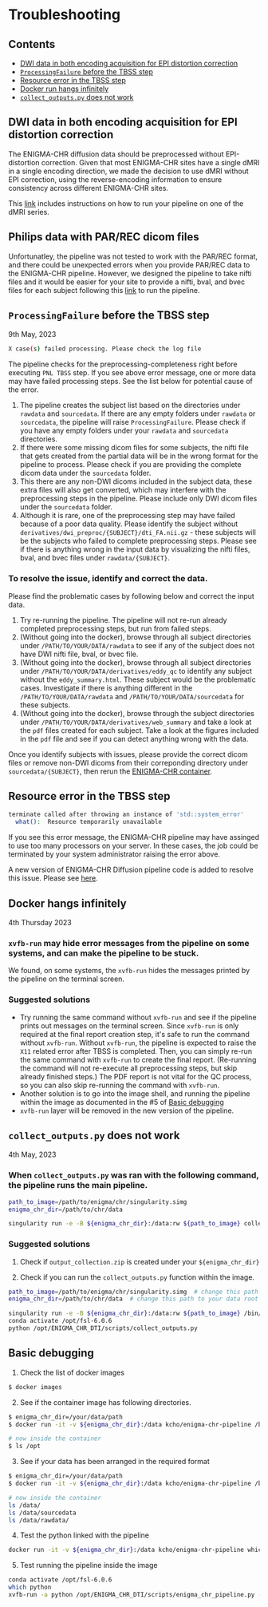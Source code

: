 # Troubleshooting

## Contents
- [DWI data in both encoding acquisition for EPI distortion correction](https://github.com/kcho/ENIGMA_CHR_DTI/blob/main/troubleshooting.md#dwi-data-in-both-encoding-acquisition-for-epi-distortion-correction)
- [`ProcessingFailure` before the TBSS step](https://github.com/kcho/ENIGMA_CHR_DTI/blob/main/troubleshooting.md#philips-data-with-parrec-dicom-files)
- [Resource error in the TBSS step](https://github.com/kcho/ENIGMA_CHR_DTI/blob/main/troubleshooting.md#resource-error-in-the-tbss-step)
- [Docker run hangs infinitely](https://github.com/kcho/ENIGMA_CHR_DTI/blob/main/troubleshooting.md#docker-hangs-infinitely)
- [`collect_outputs.py` does not work](https://github.com/kcho/ENIGMA_CHR_DTI/blob/main/troubleshooting.md#collect_outputspy-does-not-work)


## DWI data in both encoding acquisition for EPI distortion correction

The ENIGMA-CHR diffusion data should be preprocessed without EPI-distortion correction. Given that most ENIGMA-CHR sites have a single dMRI in a single encoding direction, we made the decision to use dMRI without EPI correction, using the reverse-encoding information to ensure consistency across different ENIGMA-CHR sites.
 
This [link](https://github.com/kcho/ENIGMA_CHR_DTI/blob/kcho/reverse_encoding_DWI/docs/reverse_encoding_dwi.md) includes instructions on how to run your pipeline on one of the dMRI series.


## Philips data with PAR/REC dicom files

Unfortunatley, the pipeline was not tested to work with the PAR/REC format, and there could be unexpected errors when you provide PAR/REC data to the ENIGMA-CHR pipeline. However, we designed the pipeline to take nifti files and it would be easier for your site to provide a nifti, bval, and bvec files for each subject following this [link](https://github.com/kcho/ENIGMA_CHR_DTI/blob/main/nifti_input.md) to run the pipeline.



## `ProcessingFailure` before the TBSS step

9th May, 2023


```sh
X case(s) failed processing. Please check the log file
```

The pipeline checks for the preprocessing-completeness right before executing `PNL TBSS` step. If you see above error message, one or more data may have failed processing steps. See the list below for potential cause of the error.

1. The pipeline creates the subject list based on the directories under `rawdata` and `sourcedata`. If there are any empty folders under `rawdata` or `sourcedata`, the pipeline will raise `ProcessingFailure`. Please check if you have any empty folders under your `rawdata` and `sourcedata` directories. 
2. If there were some missing dicom files for some subjects, the nifti file that gets created from the partial data will be in the wrong format for the pipeline to process. Please check if you are providing the complete dicom data under the `sourcedata` folder.
3. This there are any non-DWI dicoms included in the subject data, these extra files will also get converted, which may interfere with the preprocessing steps in the pipeline. Please include only DWI dicom files under the `sourcedata` folder.
4. Although it is rare, one of the preprocessing step may have failed because of a poor data quality. Please identify the subject without `derivatives/dwi_preproc/{SUBJECT}/dti_FA.nii.gz` - these subjects will be the subjects who failed to complete preprocessing steps. Please see if there is anything wrong in the input data by visualizing the nifti files, bval, and bvec files under `rawdata/{SUBJECT}`.


### To resolve the issue, identify and correct the data.

Please find the problematic cases by following below and correct the input data.

1. Try re-running the pipeline. The pipeline will not re-run already completed preprocessing steps, but run from failed steps.
2. (Without going into the docker), browse through all subject directories under `/PATH/TO/YOUR/DATA/rawdata` to see if any of the subject does not have DWI nifti file, bval, or bvec file.
3. (Without going into the docker), browse through all subject directories under `/PATH/TO/YOUR/DATA/derivatives/eddy_qc` to identify any subject without the `eddy_summary.html`. These subject would be the problematic cases. Investigate if there is anything different in the `/PATH/TO/YOUR/DATA/rawdata` and `/PATH/TO/YOUR/DATA/sourcedata` for these subjects.
4. (Without going into the docker), browse through the subject directories under `/PATH/TO/YOUR/DATA/derivatives/web_summary` and take a look at the `pdf` files created for each subject. Take a look at the figures included in the `pdf` file and see if you can detect anything wrong with the data.


Once you identify subjects with issues, please provide the correct dicom files or remove non-DWI dicoms from their correponding directory under `sourcedata/{SUBJECT}`, then rerun the [ENIGMA-CHR container](https://github.com/kcho/ENIGMA_CHR_DTI#running-the-enigma-chr-dti-pipeline).



## Resource error in the TBSS step

```sh
terminate called after throwing an instance of 'std::system_error'
  what():  Resource temporarily unavailable
```

If you see this error message, the ENIGMA-CHR pipeline may have assinged to use too many processors on your server. In these cases, the job could be terminated by your system administrator raising the error above.

A new version of ENIGMA-CHR Diffusion pipeline code is added to resolve this issue. Please see [here](https://github.com/kcho/ENIGMA_CHR_DTI/blob/main/docs/nproc_error.md).


## Docker hangs infinitely

4th Thursday 2023

### `xvfb-run` may hide error messages from the pipeline on some systems, and can make the pipeline to be stuck.

We found, on some systems, the `xvfb-run` hides the messages printed by the pipeline on the terminal screen.

### Suggested solutions

- Try running the same command without `xvfb-run` and see if the pipeline prints out messages on the terminal screen. Since `xvfb-run` is only required at the final report creation step, it's safe to run the command without `xvfb-run`. Without `xvfb-run`, the pipeline is expected to raise the `X11` related error after TBSS is completed. Then, you can simply re-run the same command with `xvfb-run` to create the final report. (Re-running the command will not re-execute all preprocessing steps, but skip already finished steps.) The PDF report is not vital for the QC process, so you can also skip re-running the command with `xvfb-run`.
- Another solution is to go into the image shell, and running the pipeline within the image as documented in the #5 of [Basic debugging](https://github.com/kcho/ENIGMA_CHR_DTI/blob/main/troubleshooting.md#basic-debugging)
- `xvfb-run` layer will be removed in the new version of the pipeline.


## `collect_outputs.py` does not work

4th May, 2023

### When `collect_outputs.py` was ran with the following command, the pipeline runs the main pipeline.

```sh
path_to_image=/path/to/enigma/chr/singularity.simg
enigma_chr_dir=/path/to/chr/data

singularity run -e -B ${enigma_chr_dir}:/data:rw ${path_to_image} collect_outputs.py
```

### Suggested solutions

1. Check if `output_collection.zip` is created under your `${enigma_chr_dir}`

2. Check if you can run the `collect_outputs.py` function within the image.

```sh
path_to_image=/path/to/enigma/chr/singularity.simg  # change this path to the singularity image path in your system
enigma_chr_dir=/path/to/chr/data  # change this path to your data root in your system

singularity run -e -B ${enigma_chr_dir}:/data:rw ${path_to_image} /bin/bash
conda activate /opt/fsl-6.0.6
python /opt/ENIGMA_CHR_DTI/scripts/collect_outputs.py
```


## Basic debugging

1. Check the list of docker images

```sh
$ docker images
```

2. See if the container image has following directories.

```sh
$ enigma_chr_dir=/your/data/path
$ docker run -it -v ${enigma_chr_dir}:/data kcho/enigma-chr-pipeline /bin/bash

# now inside the container
$ ls /opt
```


3. See if your data has been arranged in the required format

```sh
$ enigma_chr_dir=/your/data/path
$ docker run -it -v ${enigma_chr_dir}:/data kcho/enigma-chr-pipeline /bin/bash

# now inside the container
ls /data/
ls /data/sourcedata
ls /data/rawdata/
```


4. Test the python linked with the pipeline

```sh
docker run -it -v ${enigma_chr_dir}:/data kcho/enigma-chr-pipeline which python
```

5. Test running the pipeline inside the image

```sh
conda activate /opt/fsl-6.0.6
which python
xvfb-run -a python /opt/ENIGMA_CHR_DTI/scripts/enigma_chr_pipeline.py -b /data
```


